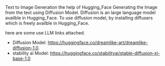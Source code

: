 Text to Image Generation the help of Hugging_Face
Generating the Image from the text using Diffusion Model.
Diffusion is an large language model availble in Hugging_Face.
To use diffusion model, by installing diffusers  which is freely availble in Hugging_Face.

here are some use LLM links attached.

- Diffusion Model: https://huggingface.co/dreamlike-art/dreamlike-diffusion-1.0.
- stability ai Model: https://huggingface.co/stabilityai/stable-diffusion-xl-base-1.0
